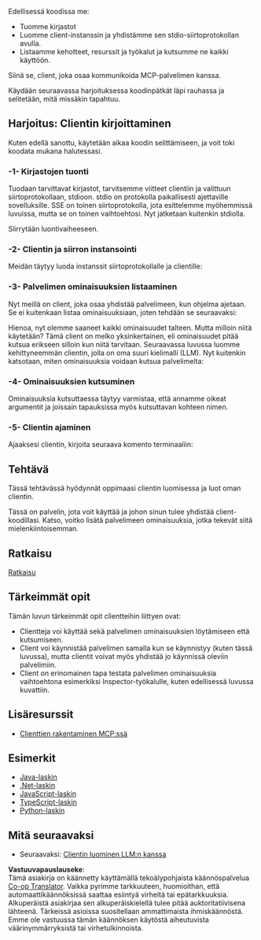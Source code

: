 <!--
CO_OP_TRANSLATOR_METADATA:
{
  "original_hash": "2342baa570312086fc19edcf41320250",
  "translation_date": "2025-06-17T15:55:06+00:00",
  "source_file": "03-GettingStarted/02-client/README.md",
  "language_code": "fi"
}
-->
Edellisessä koodissa me:

- Tuomme kirjastot
- Luomme client-instanssin ja yhdistämme sen stdio-siirtoprotokollan avulla.
- Listaamme kehotteet, resurssit ja työkalut ja kutsumme ne kaikki käyttöön.

Siinä se, client, joka osaa kommunikoida MCP-palvelimen kanssa.

Käydään seuraavassa harjoituksessa koodinpätkät läpi rauhassa ja selitetään, mitä missäkin tapahtuu.

## Harjoitus: Clientin kirjoittaminen

Kuten edellä sanottu, käytetään aikaa koodin selittämiseen, ja voit toki koodata mukana halutessasi.

### -1- Kirjastojen tuonti

Tuodaan tarvittavat kirjastot, tarvitsemme viitteet clientiin ja valittuun siirtoprotokollaan, stdioon. stdio on protokolla paikallisesti ajettaville sovelluksille. SSE on toinen siirtoprotokolla, jota esittelemme myöhemmissä luvuissa, mutta se on toinen vaihtoehtosi. Nyt jatketaan kuitenkin stdiolla.

Siirrytään luontivaiheeseen.

### -2- Clientin ja siirron instansointi

Meidän täytyy luoda instanssit siirtoprotokollalle ja clientille:

### -3- Palvelimen ominaisuuksien listaaminen

Nyt meillä on client, joka osaa yhdistää palvelimeen, kun ohjelma ajetaan. Se ei kuitenkaan listaa ominaisuuksiaan, joten tehdään se seuraavaksi:

Hienoa, nyt olemme saaneet kaikki ominaisuudet talteen. Mutta milloin niitä käytetään? Tämä client on melko yksinkertainen, eli ominaisuudet pitää kutsua erikseen silloin kun niitä tarvitaan. Seuraavassa luvussa luomme kehittyneemmän clientin, jolla on oma suuri kielimalli (LLM). Nyt kuitenkin katsotaan, miten ominaisuuksia voidaan kutsua palvelimelta:

### -4- Ominaisuuksien kutsuminen

Ominaisuuksia kutsuttaessa täytyy varmistaa, että annamme oikeat argumentit ja joissain tapauksissa myös kutsuttavan kohteen nimen.

### -5- Clientin ajaminen

Ajaaksesi clientin, kirjoita seuraava komento terminaaliin:

## Tehtävä

Tässä tehtävässä hyödynnät oppimaasi clientin luomisessa ja luot oman clientin.

Tässä on palvelin, jota voit käyttää ja johon sinun tulee yhdistää client-koodillasi. Katso, voitko lisätä palvelimeen ominaisuuksia, jotka tekevät siitä mielenkiintoisemman.

## Ratkaisu

[Ratkaisu](./solution/README.md)

## Tärkeimmät opit

Tämän luvun tärkeimmät opit clientteihin liittyen ovat:

- Clientteja voi käyttää sekä palvelimen ominaisuuksien löytämiseen että kutsumiseen.
- Client voi käynnistää palvelimen samalla kun se käynnistyy (kuten tässä luvussa), mutta clientit voivat myös yhdistää jo käynnissä oleviin palvelimiin.
- Client on erinomainen tapa testata palvelimen ominaisuuksia vaihtoehtona esimerkiksi Inspector-työkalulle, kuten edellisessä luvussa kuvattiin.

## Lisäresurssit

- [Clienttien rakentaminen MCP:ssä](https://modelcontextprotocol.io/quickstart/client)

## Esimerkit

- [Java-laskin](../samples/java/calculator/README.md)
- [.Net-laskin](../../../../03-GettingStarted/samples/csharp)
- [JavaScript-laskin](../samples/javascript/README.md)
- [TypeScript-laskin](../samples/typescript/README.md)
- [Python-laskin](../../../../03-GettingStarted/samples/python)

## Mitä seuraavaksi

- Seuraavaksi: [Clientin luominen LLM:n kanssa](/03-GettingStarted/03-llm-client/README.md)

**Vastuuvapauslauseke**:  
Tämä asiakirja on käännetty käyttämällä tekoälypohjaista käännöspalvelua [Co-op Translator](https://github.com/Azure/co-op-translator). Vaikka pyrimme tarkkuuteen, huomioithan, että automaattikäännöksissä saattaa esiintyä virheitä tai epätarkkuuksia. Alkuperäistä asiakirjaa sen alkuperäiskielellä tulee pitää auktoritatiivisena lähteenä. Tärkeissä asioissa suositellaan ammattimaista ihmiskäännöstä. Emme ole vastuussa tämän käännöksen käytöstä aiheutuvista väärinymmärryksistä tai virhetulkinnoista.